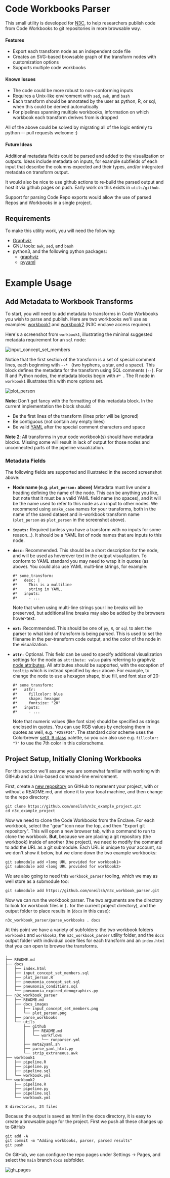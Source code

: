 # Code Workbooks Parser

This small utility is developed for [N3C](https://covid.cd2h.org), to help 
researchers publish code from Code Workbooks to git repositories in more browsable way.

#### Features

* Export each transform node as an independent code file
* Creates an SVG-based browsable graph of the transform nodes with customization options
* Supports multiple code workbooks

#### Known Issues

* The code could be more robust to non-conforming inputs
* Requires a Unix-like environment with `sed`, `awk`, and `bash`
* Each transform should be annotated by the user as python, R, or sql, when this could be derived automatically
* For pipelines spanning multiple workbooks, information on which workbook each transform derives from is dropped

All of the above could be solved by migrating all of the logic entirely to python -- pull requests welcome :)

#### Future Ideas

Additional metadata fields could be parsed and added to the visualization or outputs. Ideas include
metadata on inputs, for example subfields of each input that describe the columns expected and their types,
and/or integrated metadata on transform output. 

It would also be nice to use github actions to re-build the parsed output and host it via github pages 
on push. Early work on this exists in `utils/github`. 

Support for parsing Code Repo exports would allow the use of parsed Repos and Workbooks in a single project.

## Requirements

To make this utility work, you will need the following:

* [Graphviz](https://graphviz.org/)
* GNU tools: `awk`, `sed`, and `bash`
* python3, and the following python packages:
  * [graphviz](https://pypi.org/project/graphviz/)
  * [pyyaml](https://pypi.org/project/PyYAML/)

# Example Usage

## Add Metadata to Workbook Transforms

To start, you will need to add metadata to transforms in Code Workbooks you wish to parse and publish. 
Here are two workbooks we'll use as examples: [workbook1](https://unite.nih.gov/workspace/vector/view/ri.vector.main.workbook.dde3a2a4-7f3c-4c51-99dc-50dcff82fbe9?branch=master) and [workbook2](https://unite.nih.gov/workspace/vector/view/ri.vector.main.workbook.a0526ea9-8d77-43bd-94b3-9f589e307129?branch=master) (N3C enclave access required).

Here's a screenshot from `workbook1`, illustrating the minimal suggested metadata requirement for an `sql` node:

![input_concept_set_members](./docs_images/input_concept_set_members.png)

Notice that the first section of the transform is a set of special comment lines, each beginning with `--* ` (two hyphens, a star, and a space). This 
block defines the metadata for the transform using SQL comments (`--`). For R and Python nodes, the metadata blocks
begin with `#* `. The R node in `workbook1` illustrates this with more options set.

![plot_person](./docs_images/plot_person.png)

**Note**: Don't get fancy with the formatting of this metadata block. In the current implementation the block should:

* Be the first lines of the transform (lines prior will be ignored)
* Be contiguous (not contain any empty lines)
* Be valid [YAML](https://en.wikipedia.org/wiki/YAML) after the special comment characters and space

**Note 2**: All transforms in your code workbook(s) should have metadata blocks. Missing some will result in lack
of output for those nodes and unconnected parts of the pipeline visualization.

### Metadata Fields

The following fields are supported and illustrated in the second screenshot above:

* **Node name (e.g. `plot_person:` above)** Metadata must live under a heading defining the name of the node. 
  This can be anything you like, but note that it must be a valid YAML field name (no spaces), and it will
  be the name used to refer to this node as an input to other nodes. We recommend 
  using `snake_case` names for your transforms, both in the name of the saved dataset 
  and in-workbook transform name (`plot_person` as `plot_person` in the screenshot above).

* **`inputs:`** Required (unless you have a transform with no inputs for some reason...). It should
  be a YAML list of node names that are inputs to this node.

* **`desc:`** Recommended. This should be a short description for the node, and will be used as hoverover text in
  the output visualization. To conform to YAML standard you may need to wrap it in quotes (as above). You could also
  use YAML multi-line strings, for example:

  ```
  #* some_transform:
  #*   desc: |
  #*     This is a multiline
  #*     string in YAML. 
  #*   inputs:
  #*     - ...
  ```

  Note that when using multi-line strings your line breaks will be preserved, but additional line breaks may
  also be added by the browsers hover-text.

* **`ext:`** Recommended. This should be one of `py`, `R`, or `sql` to alert the parser to what kind
  of transform is being parsed. This is used to set the filename in the per-transform code output, and 
  the color of the node in the visualization.

* **`attr:`** Optional. This field can be used to specify additional visualization settings for 
  the node as `attribute: value` pairs referring to graphviz [node attributes](https://graphviz.org/docs/nodes/). 
  All attributes should be supported, with the exception of `tooltip` which is instead specified by `desc` above. 
  For example, to change the node to use a hexagon shape, blue fill, and font size of 20:

  ```
  #* some_transform:
  #*   attr:
  #*     fillcolor: blue
  #*     shape: hexagon
  #*     fontsize: "20"
  #*   inputs:
  #*     - ...
  ```

  Note that numeric values (like font size) should be specified as strings enclosed in quotes. You can use
  RGB values by enclosing them in quotes as well, e.g. `"#25EF34"`. The standard color scheme uses the
  Colorbrewer [set3, 9 class](https://colorbrewer2.org/#type=qualitative&scheme=Set3&n=9) palette, so you can also 
  use e.g. `fillcolor: "7"` to use the 7th color in this colorscheme. 


## Project Setup, Initially Cloning Workbooks

For this section we'll assume you are somewhat familiar with working with GitHub and a Unix-based command-line
environment. 

First, create a [new repository](https://docs.github.com/en/get-started/quickstart/create-a-repo) on GitHub to represent your project, with or without a README.md, and clone it to your
local machine, and then change to the repo directory:

```
git clone https://github.com/oneilsh/n3c_example_project.git
cd n3c_example_project
```

Now we need to clone the Code Workbooks from the Enclave. For each
workbook, select the "gear" icon near the top, and then "Export git repository". 
This will open a new browser tab, with a command to run to clone the workbook. 
**But**, because we are placing a git repository (the workbook) inside of another
(the project), we need to modify the command to add the URL as a git submodule.
Each URL is unique to your account, so we don't show it below, but we clone down
the two example workbooks:

```
git submodule add <long URL provided for workbook1>
git submodule add <long URL provided for workbook2>
``` 

We are also going to need this `workbook_parser` tooling, which we may as well
store as a submodule too:

```
git submodule add https://github.com/oneilsh/n3c_workbook_parser.git
```

Now we can run the workbook parser. The two arguments are the directory to look for workbook files in (`.` for the current
project directory), and the output folder to place results in (`docs` in this case):

```
n3c_workbook_parser/parse_workbooks . docs
```

At this point we have a variety of subfolders: the two workbook folders `workbook1` and `workbook2`, the `n3c_workbook_parser`
utility folder, and the `docs` output folder with individual code files for each transform and an `index.html` that you can 
open to browse the transforms.

```
.
├── README.md
├── docs
│   ├── index.html
│   ├── input_concept_set_members.sql
│   ├── plot_person.R
│   ├── pneumonia_concept_set.sql
│   ├── pneumonia_conditions.sql
│   └── pneumonia_expired_demographics.py
├── n3c_workbook_parser
│   ├── README.md
│   ├── docs_images
│   │   ├── input_concept_set_members.png
│   │   └── plot_person.png
│   ├── parse_workbooks
│   └── utils
│       ├── github
│       │   ├── README.md
│       │   └── workflows
│       │       └── runparser.yml
│       ├── meta2yaml.sh
│       ├── parse_yaml_html.py
│       └── strip_extraneous.awk
├── workbook1
│   ├── pipeline.R
│   ├── pipeline.py
│   ├── pipeline.sql
│   └── workbook.yml
└── workbook2
    ├── pipeline.R
    ├── pipeline.py
    ├── pipeline.sql
    └── workbook.yml

8 directories, 24 files
```

Because the output is saved as html in the docs directory, it is easy to create a 
browsable page for the project. First we push all these changes up to GitHub

```
git add -A
git commit -m "Adding workbooks, parser, parsed results"
git push
```

On GitHub, we can configure the repo pages under Settings -> Pages, 
and select the `main` branch `docs` subfolder.

![gh_pages](./docs_images/gh_pages.png)











